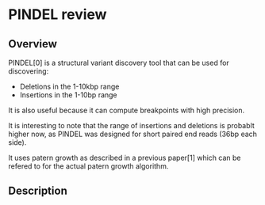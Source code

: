 # PINDEL review

## Overview

PINDEL[0] is a structural variant discovery tool that can be used for discovering:

- Deletions in the 1-10kbp range
- Insertions in the 1-10bp range

It is also useful because it can compute breakpoints with high precision.

It is interesting to note that the range of insertions and deletions is probablt higher now, as
PINDEL was designed for short paired end reads (36bp each side).

It uses patern growth as described in a previous paper[1] which can be refered to for the actual
patern growth algorithm.

## Description


